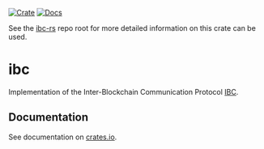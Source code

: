 [![Crate][crate-image]][crate-link]
[![Docs][docs-image]][docs-link]

See the [ibc-rs] repo root for more detailed information on this crate can be used.

# ibc

Implementation of the Inter-Blockchain Communication Protocol [IBC].

## Documentation

See documentation on [crates.io][docs-link].

[//]: # (badges)

[crate-image]: https://img.shields.io/crates/v/ibc.svg
[crate-link]: https://crates.io/crates/ibc
[docs-image]: https://docs.rs/ibc/badge.svg
[docs-link]: https://docs.rs/ibc/

[//]: # (general links)

[ibc-rs]: https://github.com/informalsystems/ibc-rs
[IBC]: https://github.com/cosmos/ics
